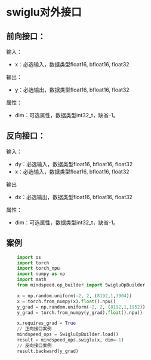# swiglu对外接口
## 前向接口：
输入：
- x：必选输入，数据类型float16, bfloat16, float32

输出：
- y：必选输出，数据类型float16, bfloat16, float32

属性：
- dim：可选属性，数据类型int32_t，缺省-1。

## 反向接口：
输入：
- dy：必选输入，数据类型float16, bfloat16, float32
- x：必选输入，数据类型float16, bfloat16, float32

输出
- dx：必选输出，数据类型float16, bfloat16, float32

属性：
- dim：可选属性，数据类型int32_t，缺省-1。

## 案例
```python
    import os
    import torch
    import torch_npu
    import numpy as np
    import math
    from mindspeed.op_builder import SwigluOpBuilder

    x = np.random.uniform(-2, 2, (8192,1,3904))
    x = torch.from_numpy(x).float().npu()
    y_grad = np.random.uniform(-2, 2, (8192,1,1952))
    y_grad = torch.from_numpy(y_grad).float().npu()

    x.requires_grad = True
    // 正向接口案例
    mindspeed_ops = SwigluOpBuilder.load()
    result = mindspeed_ops.swiglu(x, dim=-1)
    // 反向接口案例
    result.backward(y_grad)